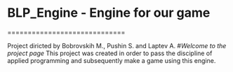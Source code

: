 # BLP_Engine - Engine for our game
=============================

Project diricted by Bobrovskih M., Pushin S. and Laptev A.
 #*Welcome to the project page*
This project was created in order to pass the discipline of applied programming and subsequently make a game using this engine.
